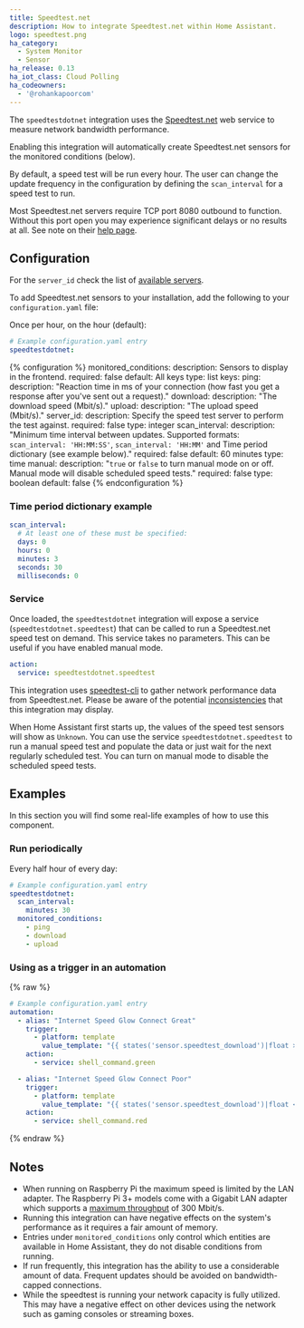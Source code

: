 ```yaml
---
title: Speedtest.net
description: How to integrate Speedtest.net within Home Assistant.
logo: speedtest.png
ha_category:
  - System Monitor
  - Sensor
ha_release: 0.13
ha_iot_class: Cloud Polling
ha_codeowners:
  - '@rohankapoorcom'
---
```


The `speedtestdotnet` integration uses the [Speedtest.net](https://speedtest.net/) web service to measure network bandwidth performance.

Enabling this integration will automatically create Speedtest.net sensors for the monitored conditions (below).

By default, a speed test will be run every hour. The user can change the update frequency in the configuration by defining the `scan_interval` for a speed test to run.

Most Speedtest.net servers require TCP port 8080 outbound to function. Without this port open you may experience significant delays or no results at all. See note on their [help page](https://www.speedtest.net/help).

## Configuration

For the `server_id` check the list of [available servers](http://www.speedtestserver.com).

To add Speedtest.net sensors to your installation, add the following to your `configuration.yaml` file:

Once per hour, on the hour (default):

```yaml
# Example configuration.yaml entry
speedtestdotnet:
```

{% configuration %}
monitored_conditions:
  description: Sensors to display in the frontend.
  required: false
  default: All keys
  type: list
  keys:
    ping:
      description: "Reaction time in ms of your connection (how fast you get a response after you've sent out a request)."
    download:
      description: "The download speed (Mbit/s)."
    upload:
      description: "The upload speed (Mbit/s)."
server_id:
  description: Specify the speed test server to perform the test against.
  required: false
  type: integer
scan_interval:
  description: "Minimum time interval between updates. Supported formats: `scan_interval: 'HH:MM:SS'`, `scan_interval: 'HH:MM'` and Time period dictionary (see example below)."
  required: false
  default: 60 minutes
  type: time
manual:
  description: "`true` or `false` to turn manual mode on or off. Manual mode will disable scheduled speed tests."
  required: false
  type: boolean
  default: false
{% endconfiguration %}

### Time period dictionary example

```yaml
scan_interval:
  # At least one of these must be specified:
  days: 0
  hours: 0
  minutes: 3
  seconds: 30
  milliseconds: 0
```

### Service

Once loaded, the `speedtestdotnet` integration will expose a service (`speedtestdotnet.speedtest`) that can be called to run a Speedtest.net speed test on demand. This service takes no parameters. This can be useful if you have enabled manual mode.

```yaml
action:
  service: speedtestdotnet.speedtest
```

This integration uses [speedtest-cli](https://github.com/sivel/speedtest-cli) to gather network performance data from Speedtest.net.
Please be aware of the potential [inconsistencies](https://github.com/sivel/speedtest-cli#inconsistency) that this integration may display.

When Home Assistant first starts up, the values of the speed test sensors will show as `Unknown`. You can use the service `speedtestdotnet.speedtest` to run a manual speed test and populate the data or just wait for the next regularly scheduled test. You can turn on manual mode to disable the scheduled speed tests.

## Examples

In this section you will find some real-life examples of how to use this component.

### Run periodically

Every half hour of every day:

```yaml
# Example configuration.yaml entry
speedtestdotnet:
  scan_interval:
    minutes: 30
  monitored_conditions:
    - ping
    - download
    - upload
```

### Using as a trigger in an automation

{% raw %}
```yaml
# Example configuration.yaml entry
automation:
  - alias: "Internet Speed Glow Connect Great"
    trigger:
      - platform: template
        value_template: "{{ states('sensor.speedtest_download')|float >= 10 }}"
    action:
      - service: shell_command.green

  - alias: "Internet Speed Glow Connect Poor"
    trigger:
      - platform: template
        value_template: "{{ states('sensor.speedtest_download')|float < 10 }}"
    action:
      - service: shell_command.red
```
{% endraw %}

## Notes

- When running on Raspberry Pi the maximum speed is limited by the LAN adapter. The Raspberry Pi 3+ models come with a Gigabit LAN adapter which supports a [maximum throughput](https://www.raspberrypi.org/products/raspberry-pi-3-model-b-plus/) of 300 Mbit/s.
- Running this integration can have negative effects on the system's performance as it requires a fair amount of memory.
- Entries under `monitored_conditions` only control which entities are available in Home Assistant, they do not disable conditions from running.
- If run frequently, this integration has the ability to use a considerable amount of data. Frequent updates should be avoided on bandwidth-capped connections.
- While the speedtest is running your network capacity is fully utilized. This may have a negative effect on other devices using the network such as gaming consoles or streaming boxes.
